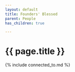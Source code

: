 ```yaml
---
layout: default
title: Founders' Blessed
parent: People
has_children: true

---
```


# {{ page.title }}

{% include connected_to.md %}
